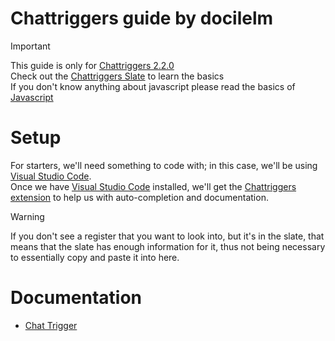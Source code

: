 # Chattriggers guide by docilelm
> [!IMPORTANT]
> This guide is only for [Chattriggers 2.2.0](https://github.com/ChatTriggers/ChatTriggers/releases/tag/2.2.0)<br>
> Check out the [Chattriggers Slate](https://chattriggers.com/slate/) to learn the basics<br>
> If you don't know anything about javascript please read the basics of [Javascript](https://developer.mozilla.org/en-US/docs/Web/JavaScript)

# Setup
For starters, we'll need something to code with; in this case, we'll be using [Visual Studio Code](https://code.visualstudio.com/).<br>
Once we have [Visual Studio Code](https://code.visualstudio.com/) installed, we'll get the [Chattriggers extension](https://marketplace.visualstudio.com/items?itemName=maxssho13.chattriggers) to help us with auto-completion and documentation.

> [!WARNING]
> If you don't see a register that you want to look into, but it's in the slate, that means that the slate has enough information for it, thus not being necessary to essentially copy and paste it into here.

# Documentation
* [Chat Trigger](/trigger/Chat.md)